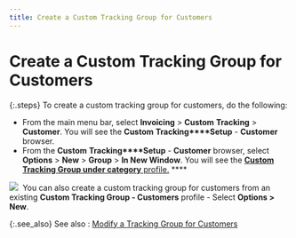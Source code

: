 ```yaml
---
title: Create a Custom Tracking Group for Customers
---
```


# Create a Custom Tracking Group for Customers


{:.steps}
To create a custom tracking group for customers,  do the following:

- From the main  menu bar, select **Invoicing** >  **Custom** **Tracking**  > **Customer**. You will see the  **Custom** **Tracking****Setup** - **Customer**  browser.
- From the **Custom** **Tracking****Setup** - **Customer**  browser, select **Options** > **New** > **Group**  > **In New Window**. You will see  the [**Custom 
 Tracking Group under category** profile.]({{site.ct_baseurl}}/customer-tracking/the_custom_tracking_group_profile_customer_.html) ****



![]({{site.ct_baseurl}}/img/note.gif)  You  can also create a custom tracking group for customers from an existing  **Custom Tracking Group - Customers**  profile - Select **Options &gt; New**.


{:.see_also}
See also
: [Modify  a Tracking Group for Customers]({{site.ct_baseurl}}/customer-tracking/modify_a_tracking_category_for_customers.html)
